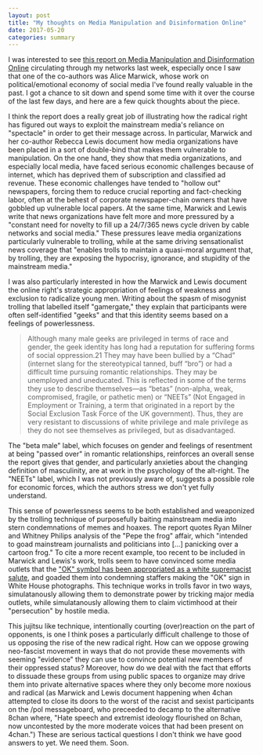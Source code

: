 ```yaml
---
layout: post
title: "My thoughts on Media Manipulation and Disinformation Online"
date: 2017-05-20
categories: summary
---
```


I was interested to see [this report on Media Manipulation and Disinformation Online](https://datasociety.net/output/media-manipulation-and-disinfo-online/) circulating through my networks last week, especially once I saw that one of the co-authors was Alice Marwick, whose work on political/emotional economy of social media I've found really valuable in the past. I got a chance to sit down and spend some time with it over the course of the last few days, and here are a few quick thoughts about the piece.

I think the report does a really great job of illustrating how the radical right has figured out ways to exploit the mainstream media's reliance on "spectacle" in order to get their message across. In particular, Marwick and her co-author Rebecca Lewis document how media organizations have been placed in a sort of double-bind that makes them vulnerable to manipulation. On the one hand, they show that media organizations, and especially local media, have faced serious economic challenges because of internet, which has deprived them of subscription and classified ad revenue. These economic challenges have tended to "hollow out" newspapers, forcing them to reduce crucial reporting and fact-checking labor, often at the behest of corporate newspaper-chain owners that have gobbled up vulnerable local papers. At the same time, Marwick and Lewis write that news organizations have felt more and more pressured by a "constant need for novelty to fill up a 24/7/365 news cycle driven by cable networks and social media." These pressures leave media organizations particularly vulnerable to trolling, while at the same driving sensationalist news coverage that "enables trolls to maintain a quasi-moral argument that, by trolling, they are exposing the hypocrisy, ignorance, and stupidity of the mainstream media."

I was also particularly interested in how the Marwick and Lewis document the online right's strategic appropriation of feelings of weakness and exclusion to radicalize young men. Writing about the spasm of misogynist trolling that labelled itself "gamergate," they explain that participants were often self-identified "geeks" and that this identity seems based on a feelings of powerlessness.

>Although many male geeks are privileged in terms of race and gender, the geek identity has long had a reputation for suffering forms of social oppression.21 They may have been bullied by a “Chad” (internet slang for the stereotypical tanned, buff “bro”) or had a difficult time pursuing romantic relationships. They may be unemployed and uneducated. This is reflected in some of the terms they use to describe themselves—as “betas” (non-alpha, weak, compromised, fragile, or pathetic men) or “NEETs” (Not Engaged in Employment or Training, a term that originated in a report by the Social Exclusion Task Force of the UK government). Thus, they are very resistant to discussions of white privilege and male privilege as they do not see themselves as privileged, but as disadvantaged.

The "beta male" label, which focuses on gender and feelings of resentment at being "passed over" in romantic relationships, reinforces an overall sense the report gives that gender, and particularly anxieties about the changing definition of masculinity, are at work in the psychology of the alt-right. The "NEETs" label, which I was not previously aware of, suggests a possible role for economic forces, which the authors stress we don't yet fully understand.

This sense of powerlessness seems to be both established and weaponized by the trolling technique of purposefully baiting mainstream media into stern condemnations of memes and hoaxes. The report quotes Ryan Milner and Whitney Philips analysis of the "Pepe the frog" affair, which "intended to goad mainstream journalists and politicians into [...] panicking over a cartoon frog." To cite a more recent example, too recent to be included in Marwick and Lewis's work, trolls seem to have convinced some media outlets that the ["OK" symbol has been appropriated as a white supremacist salute](https://www.wired.com/2017/05/alt-rights-newest-ploy-trolling-false-symbols/), and goaded them into condemning staffers making the "OK" sign in White House photographs. This technique works in trolls favor in two ways, simulatanously allowing them to demonstrate power by tricking major media outlets, while simulatanously allowing them to claim victimhood at their "persecution" by hostile media.

This jujitsu like technique, intentionally courting (over)reaction on the part of opponents, is one I think poses a particularly difficult challenge to those of us opposing the rise of the new radical right. How can we oppose growing neo-fascist movement in ways that do not provide these movements with seeming "evidence" they can use to convince potential new members of their oppressed status? Moreover, how do we deal with the fact that efforts to dissuade these groups from using public spaces to organize may drive them into private alternative spaces where they only become more noxious and radical (as Marwick and Lewis document happening when 4chan attempted to close its doors to the worst of the racist and sexist participants on the /pol messageboard, who preceeded to decamp to the alternative 8chan where, "Hate speech and extremist ideology flourished on 8chan, now uncontested by the more moderate voices that had been present on 4chan.") These are serious tactical questions I don't think we have good answers to yet. We need them. Soon. 

